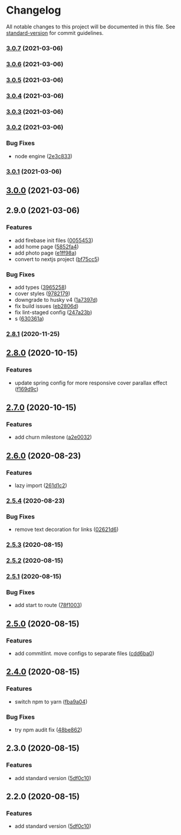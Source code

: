 # Changelog

All notable changes to this project will be documented in this file. See [standard-version](https://github.com/conventional-changelog/standard-version) for commit guidelines.

### [3.0.7](https://github.com/calvinyhu/calvinhu/compare/v3.0.6...v3.0.7) (2021-03-06)

### [3.0.6](https://github.com/calvinyhu/calvinhu/compare/v3.0.5...v3.0.6) (2021-03-06)

### [3.0.5](https://github.com/calvinyhu/calvinhu/compare/v3.0.4...v3.0.5) (2021-03-06)

### [3.0.4](https://github.com/calvinyhu/calvinhu/compare/v3.0.3...v3.0.4) (2021-03-06)

### [3.0.3](https://github.com/calvinyhu/calvinhu/compare/v3.0.2...v3.0.3) (2021-03-06)

### [3.0.2](https://github.com/calvinyhu/calvinhu/compare/v3.0.1...v3.0.2) (2021-03-06)


### Bug Fixes

* node engine ([2e3c833](https://github.com/calvinyhu/calvinhu/commit/2e3c833b39e9610836aef9e7cf07f03e1e8ea44d))

### [3.0.1](https://github.com/calvinyhu/calvinhu/compare/v3.0.0...v3.0.1) (2021-03-06)

## [3.0.0](https://github.com/calvinyhu/calvinhu/compare/v2.9.0...v3.0.0) (2021-03-06)

## 2.9.0 (2021-03-06)


### Features

* add firebase init files ([0055453](https://github.com/calvinyhu/calvinhu/commit/0055453897e8b7688e3359ee4c09919253c3dc56))
* add home page ([5852fa4](https://github.com/calvinyhu/calvinhu/commit/5852fa4bbf2aea6ee63922dd90a1cca018f8e3b1))
* add photo page ([e1ff98a](https://github.com/calvinyhu/calvinhu/commit/e1ff98a650c1b87c050722cc35b4a973079f1ca3))
* convert to nextjs project ([bf75cc5](https://github.com/calvinyhu/calvinhu/commit/bf75cc5a4b739056dd76da536d43f0c6bde461a6))


### Bug Fixes

* add types ([3965258](https://github.com/calvinyhu/calvinhu/commit/396525856a43c9ea41a3a3cc5f4688f36e90bfba))
* cover styles ([9782179](https://github.com/calvinyhu/calvinhu/commit/9782179cee970f06f84a0fa1d93f7b008edcf723))
* downgrade to husky v4 ([1a7397d](https://github.com/calvinyhu/calvinhu/commit/1a7397d4f9e2dd3bf18b66112e9f07efdccf8439))
* fix build issues ([eb2806d](https://github.com/calvinyhu/calvinhu/commit/eb2806d863b3e5c1461eacae20cf38be70707ab6))
* fix lint-staged config ([247a23b](https://github.com/calvinyhu/calvinhu/commit/247a23b45fa91057ba0e3d44420e49f3901780c4))
* s ([630361a](https://github.com/calvinyhu/calvinhu/commit/630361a89fc17aa600f64e8c318676b572939da1))

### [2.8.1](https://github.com/calvinyhu/calvinhu/compare/v2.8.0...v2.8.1) (2020-11-25)

## [2.8.0](https://github.com/calvinyhu/calvinhu/compare/v2.7.0...v2.8.0) (2020-10-15)


### Features

* update spring config for more responsive cover parallax effect ([f169d9c](https://github.com/calvinyhu/calvinhu/commit/f169d9c7a1348c8d2f76cea587b266e9e379a31d))

## [2.7.0](https://github.com/calvinyhu/calvinhu/compare/v2.6.0...v2.7.0) (2020-10-15)


### Features

* add churn milestone ([a2e0032](https://github.com/calvinyhu/calvinhu/commit/a2e00328472842a2003edc383634040dba806334))

## [2.6.0](https://github.com/calvinyhu/calvinhu/compare/v2.5.4...v2.6.0) (2020-08-23)


### Features

* lazy import ([261d1c2](https://github.com/calvinyhu/calvinhu/commit/261d1c20a3b2ff4d1102c4e0913490af567cbd71))

### [2.5.4](https://github.com/calvinyhu/calvinhu/compare/v2.5.3...v2.5.4) (2020-08-23)


### Bug Fixes

* remove text decoration for links ([02621d6](https://github.com/calvinyhu/calvinhu/commit/02621d6e0d5975b33ad326a15fb13c90f56d792a))

### [2.5.3](https://github.com/calvinyhu/calvinhu/compare/v2.5.1...v2.5.3) (2020-08-15)

### [2.5.2](https://github.com/calvinyhu/calvinhu/compare/v2.5.1...v2.5.2) (2020-08-15)

### [2.5.1](https://github.com/calvinyhu/calvinhu/compare/v2.5.0...v2.5.1) (2020-08-15)


### Bug Fixes

* add start to route ([78f1003](https://github.com/calvinyhu/calvinhu/commit/78f100369c1b7cc369eac25708a2ba9582d29ad3))

## [2.5.0](https://github.com/calvinyhu/calvinhu/compare/v2.4.0...v2.5.0) (2020-08-15)


### Features

* add commitlint. move configs to separate files ([cdd6ba0](https://github.com/calvinyhu/calvinhu/commit/cdd6ba028e5757439b9bcf244e0d972e38461dc9))

## [2.4.0](https://github.com/calvinyhu/calvinhu/compare/v2.3.0...v2.4.0) (2020-08-15)


### Features

* switch npm to yarn ([fba9a04](https://github.com/calvinyhu/calvinhu/commit/fba9a0447c098f5bad3a58098bac25bcf4190d8f))


### Bug Fixes

* try npm audit fix ([48be862](https://github.com/calvinyhu/calvinhu/commit/48be8622a2379c49e0d6aa87fe3b2d6f7e9d27ca))

## 2.3.0 (2020-08-15)


### Features

* add standard version ([5df0c10](https://github.com/calvinyhu/calvinhu/commit/5df0c105c1b50322b0ba199ee8d8a1e6d8e62da9))

## 2.2.0 (2020-08-15)


### Features

* add standard version ([5df0c10](https://github.com/calvinyhu/calvinhu/commit/5df0c105c1b50322b0ba199ee8d8a1e6d8e62da9))
